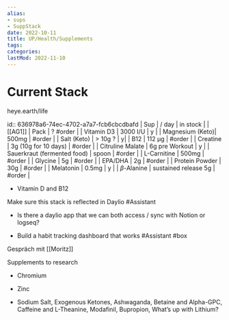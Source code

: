 ```yaml
---
alias:
- sups
- SuppStack
date: 2022-10-11
title: UP/Health/Supplements
tags:
categories:
lastMod: 2022-11-10
---
```

# Current Stack

heye.earth/life

id:: 636978a6-74ec-4702-a7a7-fcb6cbcdbafd
| Sup | / day | in stock |
| [[AG1]] | Pack | ? #order |
| Vitamin D3 | 3000 I/U | y |
| Magnesium (Keto)| 500mg | #order | 
| Salt (Keto)  | > 10g ? |  y|
| B12 | 112 µg | #order | 
| Creatine | 3g (10g for 10 days) | #order | 
| Citruline Malate | 6g pre Workout | y |
| Sauerkraut (fermented food) | spoon | #order |
| L-Carnitine | 500mg | #order |
| Glycine | 5g | #order |
| EPA/DHA | 2g | #order |
| Protein Powder | 30g | #order |
| Melatonin | 0.5mg | y |
| $\beta$-Alanine | sustained release 5g | #order |

  + Vitamin D and B12

Make sure this stack is reflected in Daylio #Assistant

  + Is there a daylio app that we can both access / sync with Notion or logseq?

  + Build a habit tracking dashboard that works #Assistant #box











Gespräch mit [[Moritz]]






Supplements to research

  + Chromium

  + Zinc

  + Sodium Salt, Exogenous Ketones, Ashwaganda, Betaine and Alpha-GPC, Caffeine and L-Theanine, Modafinil, Bupropion, What’s up with Lithium?
